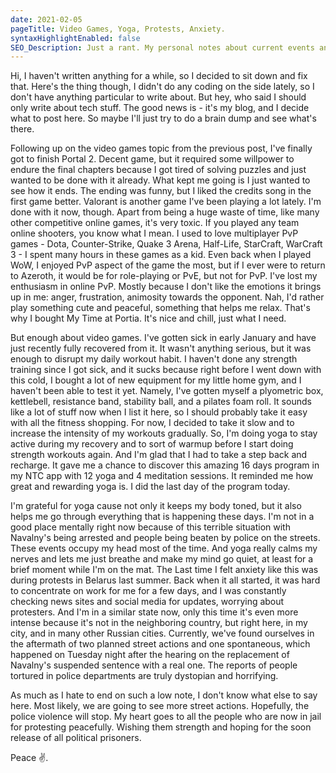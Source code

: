 ```yaml
---
date: 2021-02-05
pageTitle: Video Games, Yoga, Protests, Anxiety.
syntaxHighlightEnabled: false
SEO_Description: Just a rant. My personal notes about current events and my life.
---
```


Hi, I haven't written anything for a while, so I decided to sit down and fix that. Here's the thing though, I didn't do any coding on the side lately, so I don't have anything particular to write about. But hey, who said I should only write about tech stuff. The good news is - it's my blog, and I decide what to post here. So maybe I'll just try to do a brain dump and see what's there.

Following up on the video games topic from the previous post, I've finally got to finish Portal 2. Decent game, but it required some willpower to endure the final chapters because I got tired of solving puzzles and just wanted to be done with it already. What kept me going is I just wanted to see how it ends. The ending was funny, but I liked the credits song in the first game better. Valorant is another game I've been playing a lot lately. I'm done with it now, though. Apart from being a huge waste of time, like many other competitive online games, it's very toxic. If you played any team online shooters, you know what I mean. I used to love multiplayer PvP games - Dota, Counter-Strike, Quake 3 Arena, Half-Life, StarCraft, WarCraft 3 - I spent many hours in these games as a kid. Even back when I played WoW, I enjoyed PvP aspect of the game the most, but if I ever were to return to Azeroth, it would be for role-playing or PvE, but not for PvP. I've lost my enthusiasm in online PvP. Mostly because I don't like the emotions it brings up in me: anger, frustration, animosity towards the opponent. Nah, I'd rather play something cute and peaceful, something that helps me relax. That's why I bought My Time at Portia. It's nice and chill, just what I need.

But enough about video games. I've gotten sick in early January and have just recently fully recovered from it. It wasn't anything serious, but it was enough to disrupt my daily workout habit. I haven't done any strength training since I got sick, and it sucks because right before I went down with this cold, I bought a lot of new equipment for my little home gym, and I haven't been able to test it yet. Namely, I've gotten myself a plyometric box, kettlebell, resistance band, stability ball, and a pilates foam roll. It sounds like a lot of stuff now when I list it here, so I should probably take it easy with all the fitness shopping. For now, I decided to take it slow and to increase the intensity of my workouts gradually. So, I'm doing yoga to stay active during my recovery and to sort of warmup before I start doing strength workouts again. And I'm glad that I had to take a step back and recharge. It gave me a chance to discover this amazing 16 days program in my NTC app with 12 yoga and 4 meditation sessions. It reminded me how great and rewarding yoga is. I did the last day of the program today.
 
I'm grateful for yoga cause not only it keeps my body toned, but it also helps me go through everything that is happening these days. I'm not in a good place mentally right now because of this terrible situation with Navalny's being arrested and people being beaten by police on the streets. These events occupy my head most of the time. And yoga really calms my nerves and lets me just breathe and make my mind go quiet, at least for a brief moment while I'm on the mat. The Last time I felt anxiety like this was during protests in Belarus last summer. Back when it all started, it was hard to concentrate on work for me for a few days, and I was constantly checking news sites and social media for updates, worrying about protesters. And I'm in a similar state now, only this time it's even more intense because it's not in the neighboring country, but right here, in my city, and in many other Russian cities. Currently, we've found ourselves in the aftermath of two planned street actions and one spontaneous, which happened on Tuesday night after the hearing on the replacement of Navalny's suspended sentence with a real one. The reports of people tortured in police departments are truly dystopian and horrifying.

As much as I hate to end on such a low note, I don't know what else to say here. Most likely, we are going to see more street actions. Hopefully, the police violence will stop. My heart goes to all the people who are now in jail for protesting peacefully. Wishing them strength and hoping for the soon release of all political prisoners.

Peace ✌.